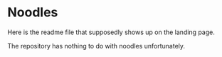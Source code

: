 # Noodles

Here is the readme file that supposedly shows up on the landing page.

The repository has nothing to do with noodles unfortunately.

